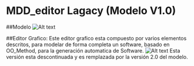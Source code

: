 # MDD_editor Lagacy (Modelo V1.0)

##Modelo
![Alt text](https://raw.githubusercontent.com/TestMode/Editor/legacy/modelo/src/model_legacy.png "Metamodelo")

##Editor Grafico:
Este editor grafico esta compuesto por varios elementos descritos, para modelar de forma completa un software, basado en OO_Method, para la generación automatica de Software.
![Alt text]( https://raw.githubusercontent.com/TestMode/Editor/legacy/modelo/src/editor.png "Editor de Modelos")
Esta versión esta descontinuada y es remplazada por la versión 2.0 del modelo.

